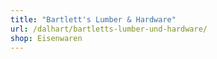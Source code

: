 ```yaml
---
title: "Bartlett's Lumber & Hardware"
url: /dalhart/bartletts-lumber-und-hardware/
shop: Eisenwaren
---
```

